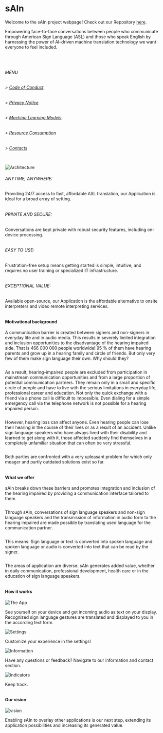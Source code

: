 # sAIn

Welcome to the sAIn project webpage! Check out our Repository [here](https://github.com/hm-sAIn/sAIn).

Empowering face-to-face conversations between people who communicate through American Sign Language (ASL) and those who speak English by harnessing the power of AI-driven machine translation technology we want everyone to feel included.
<pre>


</pre>
###### MENU

###### > [Code of Conduct](CODE_OF_CONDUCT.md)
###### > [Privacy Notice](PRIVACY_NOTICE.md)
###### > [Machine Learning Models](ML.md)
###### > [Resource Consumption](RESOURCE_CONSUMPTION.md)
###### > [Contacts](CONTACTS.md)

<pre>
</pre>

![Architecture](architecture.png)

###### ANYTIME, ANYWHERE:
Providing 24/7 access to fast, affordable ASL translation, our Application is ideal for a broad array of setting.

<pre></pre>
###### PRIVATE AND SECURE:
Conversations are kept private with robust security features, including on-device processing.

<pre></pre>
###### EASY TO USE:
Frustration-free setup means getting started is simple, intuitive, and requires no user training or specialized IT infrastructure.

<pre></pre>
###### EXCEPTIONAL VALUE:
Available open-source, our Application is the affordable alternative to onsite interpreters and video remote interpreting services.

<pre>
</pre>

#### Motivational background

A communication barrier is created between signers and non-signers in everyday life and in audio media. This results in severely limited integration and inclusion opportunities to the disadvantage of the hearing impaired side. That is 466 000 000 people worldwide!
95 % of them have hearing parents and grow up in a hearing family and circle of friends. But only very few of them make sign language their own. Why should they?

<pre></pre>
As a result, hearing-impaired people are excluded from participation in mainstream communication opportunities and from a large proportion of potential communication partners. They remain only in a small and specific circle of people and have to live with the serious limitations in everyday life, professional career and education. Not only the quick exchange with a friend via a phone call is difficult to impossible. Even dialing for a simple emergency call via the telephone network is not possible for a hearing impaired person.

<pre></pre>
However, hearing loss can affect anyone. Even hearing people can lose their hearing in the course of their lives or as a result of an accident. Unlike sign language speakers who have always lived with their disability and learned to get along with it, those affected suddenly find themselves in a completely unfamiliar situation that can often be very stressful.

<pre></pre>
Both parties are confronted with a very upleasant problem for which only meager and partly outdated solutions exist so far.

<pre>
</pre>

#### What we offer

sAIn breaks down these barriers and promotes integration and inclusion of the hearing impaired by providing a communication interface tailored to them. 

<pre></pre>
Through sAIn, conversations of sign language speakers and non-sign language speakers and the transmission of information in audio form to the hearing impaired are made possible by translating used language for the communication partner. 

<pre></pre>
This means: 
Sign language or text is converted into spoken language and spoken language or audio is converted into text that can be read by the signer.

<pre></pre>
The areas of application are diverse. sAIn generates added value, whether in daily communication, professional development, health care or in the education of sign language speakers.

<pre>
</pre>

#### How it works

![The App](app.png)

See yourself on your device and get incoming audio as text on your display. Recognized sign language gestures are translated and displayed to you in the according text form.

![Settings](settings.png)

Customize your experience in the settings!

![Information](information.png)

Have any questions or feedback? Navigate to our information and contact section.

![indicators](indicators.png)

Keep track.

<pre>
</pre>

#### Our vision

![vision](vision.png)

Enabling sAIn to overlay other applications is our next step, extending its application possibilities and increasing its generated value.
 